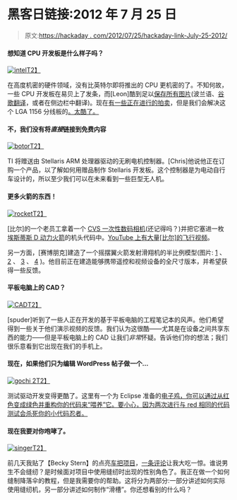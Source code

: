 # 黑客日链接:2012 年 7 月 25 日

> 原文:[https://hackaday . com/2012/07/25/hackaday-link-July-25-2012/](https://hackaday.com/2012/07/25/hackaday-links-july-25-2012/)

#### 想知道 CPU 开发板是什么样子吗？

[![](../Images/8ac0a756949b930232ce1a7a495e8961.png "intel")T2】](http://hackaday.com/wp-content/uploads/2012/07/intel.jpeg)

在高度机密的硬件领域，没有比英特尔即将推出的 CPU 更机密的了。不知何故，一些 CPU 开发板在易贝上了发条，而[Leon]酷到足以[保存所有图片](http://leon-instruments.blogspot.com/2012/07/kolekcja-prototypy-procesorow.html)(波兰语、[谷歌翻译](http://translate.google.com/translate?sl=pl&tl=en&js=n&prev=_t&hl=en&ie=UTF-8&layout=2&eotf=1&u=http%3A%2F%2Fleon-instruments.blogspot.com%2F2012%2F07%2Fkolekcja-prototypy-procesorow.html&act=url)，或者在侧边栏中翻译)。现在[有一些正在进行的拍卖](http://www.ebay.com/itm/Intel-Confidential-CPU-Development-TY56ANF012-/250970887760?pt=LH_DefaultDomain_0&hash=item3a6f07d650&_uhb=1#ht_1442wt_916)，但是我们会解决这个 LGA 1156 分线板的[。太酷了。](http://www.ebay.com/itm/Very-Rare-Intel-Pentium-P55C-Testing-Fixture-Intel-Confidential-/261064829590?pt=LH_DefaultDomain_0&hash=item3cc8ad2a96&_uhb=1#ht_2380wt_1150)

#### 不，我们没有将*直接*链接到免费内容

[![](../Images/b4e65bf9a792993432e58a5bfa632fbd.png "botor")T2】](http://hackaday.com/wp-content/uploads/2012/07/botor.gif)

TI 将赠送由 Stellaris ARM 处理器驱动的无刷电机控制器。[Chris]他说他正在订购一个产品，以了解如何用赠品制作 Stellaris 开发板。这个控制器是为电动自行车设计的，所以至少我们可以在未来看到一些巨型无人机。

#### 更多火箭的东西！

[![](../Images/1d572378addbb9da7515c8bc47def32f.png "rocket")T2】](http://hackaday.com/wp-content/uploads/2012/07/rocket1.png)

[比尔]的一个老员工拿着一个 [CVS 一次性数码相机](http://hackaday.com/2006/07/24/cvs-camera-software-unlock/)(还记得吗？)并把它塞进一枚[埃斯蒂斯 D 动力火箭](http://www.rocketreviews.com/estes-industries-x-prize-canadian-arrow--by-john-brandon-iii.html)的机头代码中。[YouTube 上有大量[比尔]的飞行视频](http://www.youtube.com/playlist?list=PLE3564E230E3B60B4&feature=plcp)。

另一方面，[赛博朋克]建造了一个摇摆翼火箭发射滑翔机的半比例模型(图片: [1](http://hackaday.com/wp-content/uploads/2012/07/hpim1338.jpghttp://hackaday.com/wp-content/uploads/2012/07/hpim1338.jpg) 、 [2](http://hackaday.com/wp-content/uploads/2012/07/hpim1333.jpg) 、 [3](http://hackaday.com/wp-content/uploads/2012/07/hpim1331.jpg) 、 [4](http://hackaday.com/wp-content/uploads/2012/07/hpim1329.jpg) )。他目前正在建造能够携带遥控和视频设备的全尺寸版本，并希望获得一些反馈。

#### 平板电脑上的 CAD？

[![](../Images/1f8f97acfb8a43a5bf0c91e5d2cce5b0.png "CAD")T2】](http://hackaday.com/wp-content/uploads/2012/07/cad.png)

[spuder]听到了一些人正在开发的基于平板电脑的工程笔记本的风声。他们希望得到一些关于他们演示视频的反馈。我们认为这很酷——尤其是在设备之间共享东西的能力——但是平板电脑上的 CAD 让我们*非常*怀疑。告诉他们你的想法；我们很乐意看到它出现在我们的手机上。

#### 现在，如果他们只为编辑 WordPress 帖子做一个…

[![](../Images/6d9139f129c2712fe635c35097cea1f9.png "gochi 2")T2】](http://hackaday.com/wp-content/uploads/2012/07/gochi-2.png)

测试驱动开发变得更酷了。这里有一个为 Eclipse 准备的[电子鸡，你可以通过从红色变成绿色并重构你的代码来“喂养”它。要小心，因为两次进行与 red 相同的代码测试会杀死你的小代码忍者。](http://www.happyprog.com/tdgotchi/)

#### 现在我要对你咆哮了。

[![](../Images/6d183d188b6206387589a62c00b94566.png "singer")T2】](http://hackaday.com/wp-content/uploads/2012/07/singer.jpeg)

前几天我贴了【Becky Stern】的点亮[车把项目](http://hackaday.com/2012/07/21/diy-globars-for-nighttime-bike-visibility)，[一条评论](http://hackaday.com/2012/07/21/diy-globars-for-nighttime-bike-visibility/#comment-709106)让我大吃一惊。谁说男生不会缝纫？是时候面对项目中使用缝纫时出现的性别角色了。我正在做一个如何缝制降落伞的教程，但是我需要你的帮助。这将分为两部分:一部分讲述如何实际使用缝纫机，另一部分讲述如何制作“滑槽”。你还想看别的什么吗？